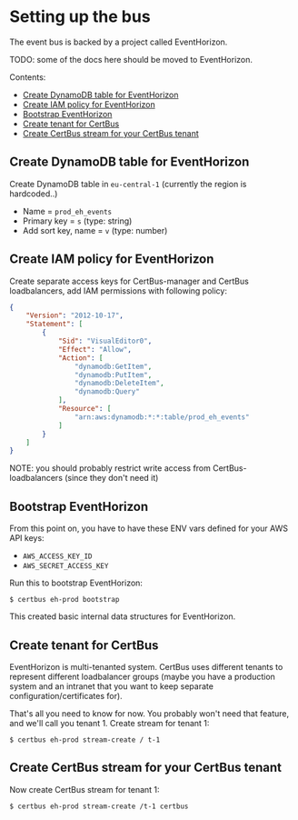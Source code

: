 Setting up the bus
==================

The event bus is backed by a project called EventHorizon.

TODO: some of the docs here should be moved to EventHorizon.

Contents:

- [Create DynamoDB table for EventHorizon](#create-dynamodb-table-for-eventhorizon)
- [Create IAM policy for EventHorizon](#create-iam-policy-for-eventhorizon)
- [Bootstrap EventHorizon](#bootstrap-eventhorizon)
- [Create tenant for CertBus](#create-tenant-for-certbus)
- [Create CertBus stream for your CertBus tenant](#create-certbus-stream-for-your-certbus-tenant)


Create DynamoDB table for EventHorizon
--------------------------------------

Create DynamoDB table in `eu-central-1` (currently the region is hardcoded..)

- Name = `prod_eh_events`
- Primary key = `s` (type: string)
- Add sort key, name = `v` (type: number)


Create IAM policy for EventHorizon
----------------------------------

Create separate access keys for CertBus-manager and CertBus loadbalancers, add IAM permissions with following policy:
```json
{
    "Version": "2012-10-17",
    "Statement": [
        {
            "Sid": "VisualEditor0",
            "Effect": "Allow",
            "Action": [
                "dynamodb:GetItem",
                "dynamodb:PutItem",
                "dynamodb:DeleteItem",
                "dynamodb:Query"
            ],
            "Resource": [
                "arn:aws:dynamodb:*:*:table/prod_eh_events"
            ]
        }
    ]
}
```

NOTE: you should probably restrict write access from CertBus-loadbalancers (since they don't need it)


Bootstrap EventHorizon
----------------------

From this point on, you have to have these ENV vars defined for your AWS API keys:

- `AWS_ACCESS_KEY_ID`
- `AWS_SECRET_ACCESS_KEY`

Run this to bootstrap EventHorizon:

```console
$ certbus eh-prod bootstrap
```

This created basic internal data structures for EventHorizon.


Create tenant for CertBus
-------------------------

EventHorizon is multi-tenanted system. CertBus uses different tenants to represent
different loadbalancer groups (maybe you have a production system and an intranet that you
want to keep separate configuration/certificates for).

That's all you need to know for now. You probably won't need that feature, and we'll call
you tenant 1. Create stream for tenant 1:

```console
$ certbus eh-prod stream-create / t-1
```


Create CertBus stream for your CertBus tenant
---------------------------------------------

Now create CertBus stream for tenant 1:

```console
$ certbus eh-prod stream-create /t-1 certbus
```
